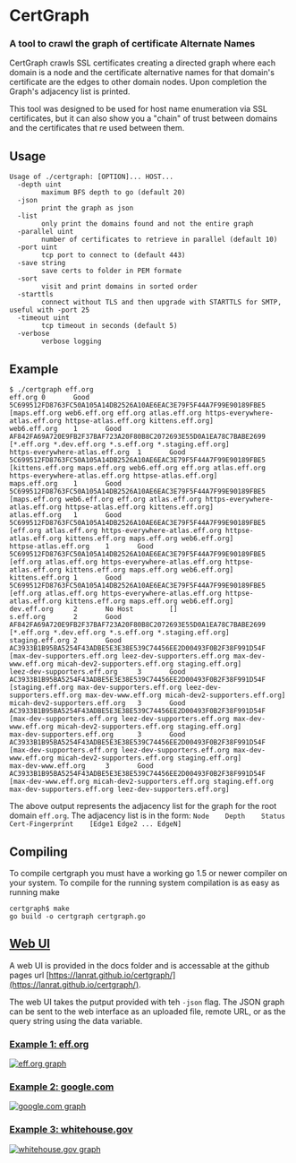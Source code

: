 # CertGraph
### A tool to crawl the graph of certificate Alternate Names

CertGraph crawls SSL certificates creating a directed graph where each domain is a node and the certificate alternative names for that domain's certificate are the edges to other domain nodes. Upon completion the Graph's adjacency list is printed.

This tool was designed to be used for host name enumeration via SSL certificates, but it can also show you a "chain" of trust between domains and the certificates that re used between them.

## Usage
```
Usage of ./certgraph: [OPTION]... HOST...
  -depth uint
        maximum BFS depth to go (default 20)
  -json
        print the graph as json
  -list
        only print the domains found and not the entire graph
  -parallel uint
        number of certificates to retrieve in parallel (default 10)
  -port uint
        tcp port to connect to (default 443)
  -save string
        save certs to folder in PEM formate
  -sort
        visit and print domains in sorted order
  -starttls
        connect without TLS and then upgrade with STARTTLS for SMTP, useful with -port 25
  -timeout uint
        tcp timeout in seconds (default 5)
  -verbose
        verbose logging
```

## Example
```
$ ./certgraph eff.org
eff.org 0       Good    5C699512FD8763FC50A105A14DB2526A10AE6EAC3E79F5F44A7F99E90189FBE5        [maps.eff.org web6.eff.org eff.org atlas.eff.org https-everywhere-atlas.eff.org httpse-atlas.eff.org kittens.eff.org]
web6.eff.org    1       Good    AF842FA69A720E9FB2F37BAF723A20F80B8C2072693E55D0A1EA78C7BABE2699        [*.eff.org *.dev.eff.org *.s.eff.org *.staging.eff.org]
https-everywhere-atlas.eff.org  1       Good    5C699512FD8763FC50A105A14DB2526A10AE6EAC3E79F5F44A7F99E90189FBE5        [kittens.eff.org maps.eff.org web6.eff.org eff.org atlas.eff.org https-everywhere-atlas.eff.org httpse-atlas.eff.org]
maps.eff.org    1       Good    5C699512FD8763FC50A105A14DB2526A10AE6EAC3E79F5F44A7F99E90189FBE5        [maps.eff.org web6.eff.org eff.org atlas.eff.org https-everywhere-atlas.eff.org httpse-atlas.eff.org kittens.eff.org]
atlas.eff.org   1       Good    5C699512FD8763FC50A105A14DB2526A10AE6EAC3E79F5F44A7F99E90189FBE5        [eff.org atlas.eff.org https-everywhere-atlas.eff.org httpse-atlas.eff.org kittens.eff.org maps.eff.org web6.eff.org]
httpse-atlas.eff.org    1       Good    5C699512FD8763FC50A105A14DB2526A10AE6EAC3E79F5F44A7F99E90189FBE5        [eff.org atlas.eff.org https-everywhere-atlas.eff.org httpse-atlas.eff.org kittens.eff.org maps.eff.org web6.eff.org]
kittens.eff.org 1       Good    5C699512FD8763FC50A105A14DB2526A10AE6EAC3E79F5F44A7F99E90189FBE5        [eff.org atlas.eff.org https-everywhere-atlas.eff.org httpse-atlas.eff.org kittens.eff.org maps.eff.org web6.eff.org]
dev.eff.org     2       No Host         []
s.eff.org       2       Good    AF842FA69A720E9FB2F37BAF723A20F80B8C2072693E55D0A1EA78C7BABE2699        [*.eff.org *.dev.eff.org *.s.eff.org *.staging.eff.org]
staging.eff.org 2       Good    AC3933B1B95BA5254F43ADBE5E3E38E539C74456EE2D00493F0B2F38F991D54F        [max-dev-supporters.eff.org leez-dev-supporters.eff.org max-dev-www.eff.org micah-dev2-supporters.eff.org staging.eff.org]
leez-dev-supporters.eff.org     3       Good    AC3933B1B95BA5254F43ADBE5E3E38E539C74456EE2D00493F0B2F38F991D54F        [staging.eff.org max-dev-supporters.eff.org leez-dev-supporters.eff.org max-dev-www.eff.org micah-dev2-supporters.eff.org]
micah-dev2-supporters.eff.org   3       Good    AC3933B1B95BA5254F43ADBE5E3E38E539C74456EE2D00493F0B2F38F991D54F        [max-dev-supporters.eff.org leez-dev-supporters.eff.org max-dev-www.eff.org micah-dev2-supporters.eff.org staging.eff.org]
max-dev-supporters.eff.org      3       Good    AC3933B1B95BA5254F43ADBE5E3E38E539C74456EE2D00493F0B2F38F991D54F        [max-dev-supporters.eff.org leez-dev-supporters.eff.org max-dev-www.eff.org micah-dev2-supporters.eff.org staging.eff.org]
max-dev-www.eff.org     3       Good    AC3933B1B95BA5254F43ADBE5E3E38E539C74456EE2D00493F0B2F38F991D54F        [max-dev-www.eff.org micah-dev2-supporters.eff.org staging.eff.org max-dev-supporters.eff.org leez-dev-supporters.eff.org]
```
The above output represents the adjacency list for the graph for the root domain `eff.org`. The adjacency list is in the form:
`Node    Depth    Status    Cert-Fingerprint    [Edge1 Edge2 ... EdgeN]`

## Compiling

To compile certgraph you must have a working go 1.5 or newer compiler on your system.
To compile for the running system compilation is as easy as running make
```
certgraph$ make
go build -o certgraph certgraph.go
```

## [Web UI](https://lanrat.github.io/certgraph/)

A web UI is provided in the docs folder and is accessable at the github pages url [https://lanrat.github.io/certgraph/](https://lanrat.github.io/certgraph/).

The web UI takes the putput provided with teh `-json` flag.
The JSON graph can be sent to the web interface as an uploaded file, remote URL, or as the query string using the data variable.

### [Example 1: eff.org](https://lanrat.github.io/certgraph/?data=https://gist.githubusercontent.com/lanrat/8187d01793bf3e578d76495182654206/raw/c49741b5206d81935febdf563452cc4346381e52/eff.json)

[![eff.org graph](https://cloud.githubusercontent.com/assets/164192/20861413/6ba0fcca-b944-11e6-857f-ddd613130ea3.png)](https://lanrat.github.io/certgraph/?data=https://gist.githubusercontent.com/lanrat/8187d01793bf3e578d76495182654206/raw/c49741b5206d81935febdf563452cc4346381e52/eff.json)

### [Example 2: google.com](https://lanrat.github.io/certgraph/?data=https://gist.githubusercontent.com/lanrat/1ab1e78aaf5798049650d8d8ad7b58a1/raw/426d3a2498626014cb5ba2856ad0899787e4103f/google.json)

[![google.com graph](https://cloud.githubusercontent.com/assets/164192/19752837/16cb8302-9bb5-11e6-810d-ea34594a63ef.png)](https://lanrat.github.io/certgraph/?data=https://gist.githubusercontent.com/lanrat/1ab1e78aaf5798049650d8d8ad7b58a1/raw/426d3a2498626014cb5ba2856ad0899787e4103f/google.json)

### [Example 3: whitehouse.gov](https://lanrat.github.io/certgraph/?data=https://gist.githubusercontent.com/lanrat/96c47dfee0faaaad633cc830b7e3b997/raw/3c79fed837cb3202e220de21d2a8eb128f4bbd9f/whitehouse.json)

[![whitehouse.gov graph](https://cloud.githubusercontent.com/assets/164192/20861407/4775ff26-b944-11e6-888c-4d93e3333494.png)](https://lanrat.github.io/certgraph/?data=https://gist.githubusercontent.com/lanrat/96c47dfee0faaaad633cc830b7e3b997/raw/3c79fed837cb3202e220de21d2a8eb128f4bbd9f/whitehouse.json)

